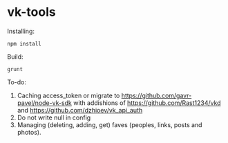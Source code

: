 # vk-tools

Installing:

`npm install`

Build:

`grunt`


To-do:

1. Caching access_token or migrate to https://github.com/gavr-pavel/node-vk-sdk with addishions of https://github.com/Rast1234/vkd and https://github.com/dzhioev/vk_api_auth
2. Do not write null in config
3. Managing (deleting, adding, get) faves (peoples, links, posts and photos).
